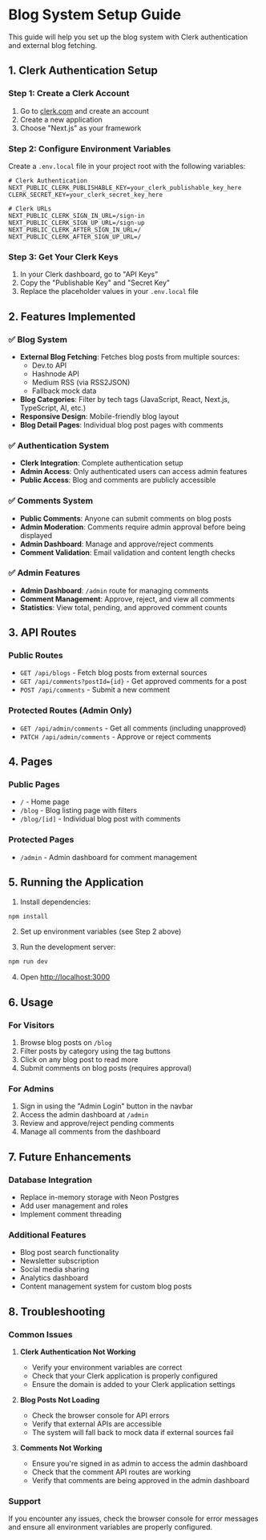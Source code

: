 # Blog System Setup Guide

This guide will help you set up the blog system with Clerk authentication and external blog fetching.

## 1. Clerk Authentication Setup

### Step 1: Create a Clerk Account
1. Go to [clerk.com](https://clerk.com) and create an account
2. Create a new application
3. Choose "Next.js" as your framework

### Step 2: Configure Environment Variables
Create a `.env.local` file in your project root with the following variables:

```env
# Clerk Authentication
NEXT_PUBLIC_CLERK_PUBLISHABLE_KEY=your_clerk_publishable_key_here
CLERK_SECRET_KEY=your_clerk_secret_key_here

# Clerk URLs
NEXT_PUBLIC_CLERK_SIGN_IN_URL=/sign-in
NEXT_PUBLIC_CLERK_SIGN_UP_URL=/sign-up
NEXT_PUBLIC_CLERK_AFTER_SIGN_IN_URL=/
NEXT_PUBLIC_CLERK_AFTER_SIGN_UP_URL=/
```

### Step 3: Get Your Clerk Keys
1. In your Clerk dashboard, go to "API Keys"
2. Copy the "Publishable Key" and "Secret Key"
3. Replace the placeholder values in your `.env.local` file

## 2. Features Implemented

### ✅ Blog System
- **External Blog Fetching**: Fetches blog posts from multiple sources:
  - Dev.to API
  - Hashnode API  
  - Medium RSS (via RSS2JSON)
  - Fallback mock data
- **Blog Categories**: Filter by tech tags (JavaScript, React, Next.js, TypeScript, AI, etc.)
- **Responsive Design**: Mobile-friendly blog layout
- **Blog Detail Pages**: Individual blog post pages with comments

### ✅ Authentication System
- **Clerk Integration**: Complete authentication setup
- **Admin Access**: Only authenticated users can access admin features
- **Public Access**: Blog and comments are publicly accessible

### ✅ Comments System
- **Public Comments**: Anyone can submit comments on blog posts
- **Admin Moderation**: Comments require admin approval before being displayed
- **Admin Dashboard**: Manage and approve/reject comments
- **Comment Validation**: Email validation and content length checks

### ✅ Admin Features
- **Admin Dashboard**: `/admin` route for managing comments
- **Comment Management**: Approve, reject, and view all comments
- **Statistics**: View total, pending, and approved comment counts

## 3. API Routes

### Public Routes
- `GET /api/blogs` - Fetch blog posts from external sources
- `GET /api/comments?postId={id}` - Get approved comments for a post
- `POST /api/comments` - Submit a new comment

### Protected Routes (Admin Only)
- `GET /api/admin/comments` - Get all comments (including unapproved)
- `PATCH /api/admin/comments` - Approve or reject comments

## 4. Pages

### Public Pages
- `/` - Home page
- `/blog` - Blog listing page with filters
- `/blog/[id]` - Individual blog post with comments

### Protected Pages
- `/admin` - Admin dashboard for comment management

## 5. Running the Application

1. Install dependencies:
```bash
npm install
```

2. Set up environment variables (see Step 2 above)

3. Run the development server:
```bash
npm run dev
```

4. Open [http://localhost:3000](http://localhost:3000)

## 6. Usage

### For Visitors
1. Browse blog posts on `/blog`
2. Filter posts by category using the tag buttons
3. Click on any blog post to read more
4. Submit comments on blog posts (requires approval)

### For Admins
1. Sign in using the "Admin Login" button in the navbar
2. Access the admin dashboard at `/admin`
3. Review and approve/reject pending comments
4. Manage all comments from the dashboard

## 7. Future Enhancements

### Database Integration
- Replace in-memory storage with Neon Postgres
- Add user management and roles
- Implement comment threading

### Additional Features
- Blog post search functionality
- Newsletter subscription
- Social media sharing
- Analytics dashboard
- Content management system for custom blog posts

## 8. Troubleshooting

### Common Issues

1. **Clerk Authentication Not Working**
   - Verify your environment variables are correct
   - Check that your Clerk application is properly configured
   - Ensure the domain is added to your Clerk application settings

2. **Blog Posts Not Loading**
   - Check the browser console for API errors
   - Verify that external APIs are accessible
   - The system will fall back to mock data if external sources fail

3. **Comments Not Working**
   - Ensure you're signed in as admin to access the admin dashboard
   - Check that the comment API routes are working
   - Verify that comments are being approved in the admin dashboard

### Support
If you encounter any issues, check the browser console for error messages and ensure all environment variables are properly configured. 